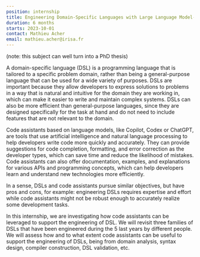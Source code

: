 ```yaml
---
position: internship
title: Engineering Domain-Specific Languages with Large Language Model-based Assistant
duration: 6 months
starts: 2023-10-01
contact: Mathieu Acher
email: mathieu.acher@irisa.fr 
---
```


(note: this subject can well turn into a PhD thesis)

A domain-specific language (DSL) is a programming language that is tailored to a specific problem domain, rather than being a general-purpose language that can be used for a wide variety of purposes. 
DSLs are important because they allow developers to express solutions to problems in a way that is natural and intuitive for the domain they are working in, which can make it easier to write and maintain complex systems. 
DSLs can also be more efficient than general-purpose languages, since they are designed specifically for the task at hand and do not need to include features that are not relevant to the domain. 

Code assistants based on language models, like Copilot, Codex or ChatGPT, are tools that use artificial intelligence and natural language processing to help developers write code more quickly and accurately. 
They can provide suggestions for code completion, formatting, and error correction as the developer types, which can save time and reduce the likelihood of mistakes. 
Code assistants can also offer documentation, examples, and explanations for various APIs and programming concepts, which can help developers learn and understand new technologies more efficiently. 

In a sense, DSLs and code assistants pursue similar objectives, but have pros and cons, for example: engineering DSLs requires expertise and effort while code assistants might not be robust enough to accurately realize some development tasks.

In this internship, we are investigating how code assistants can be leveraged to support the engineering of DSL. 
We will revisit three families of DSLs that have been engineered during the 5 last years by different people. 
We will assess how and to what extent code assistants can be useful to support the engineering of DSLs, being from domain analysis, syntax design, compiler construction, DSL validation, etc.

